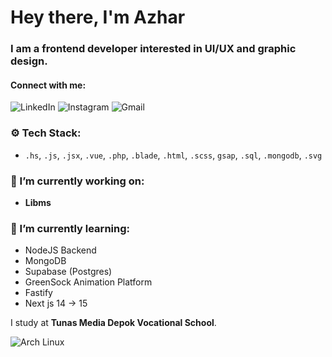 # Hey there, I'm Azhar
 
### I am a frontend developer interested in UI/UX and graphic design.
 
#### Connect with me:
![LinkedIn](https://img.shields.io/badge/-soon-black?style=flat-square&logo=Linkedin&logoColor=white) ![Instagram](https://img.shields.io/badge/-@yithze-black?style=flat-square&logo=instagram&logoColor=white) ![Gmail](https://img.shields.io/badge/-aldiyusronazhar@gmail.com-black?style=flat-square&logo=Gmail&logoColor=white)


### ⚙️ Tech Stack:
- `.hs`, `.js`, `.jsx`, `.vue`, `.php`, `.blade`, `.html`, `.scss`, `gsap`, `.sql`, `.mongodb`, `.svg`

### 🔭 I’m currently working on:
- **Libms**

### 🌱 I’m currently learning:
- NodeJS Backend
- MongoDB
- Supabase (Postgres)
- GreenSock Animation Platform
- Fastify
- Next js 14 -> 15



I study at **Tunas Media Depok Vocational School**.

![Arch Linux](https://img.shields.io/badge/Arch-Linux-FF0000?style=flat&logo=archlinux&logoColor=white)

